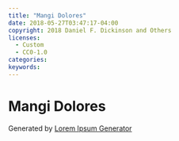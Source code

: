 ```yaml
---
title: "Mangi Dolores"
date: 2018-05-27T03:47:17-04:00
copyright: 2018 Daniel F. Dickinson and Others
licenses:
  - Custom
  - CC0-1.0
categories:
keywords:
---
```


# Mangi Dolores

Generated by [Lorem Ipsum Generator](https://loremipsum.io/generator)

